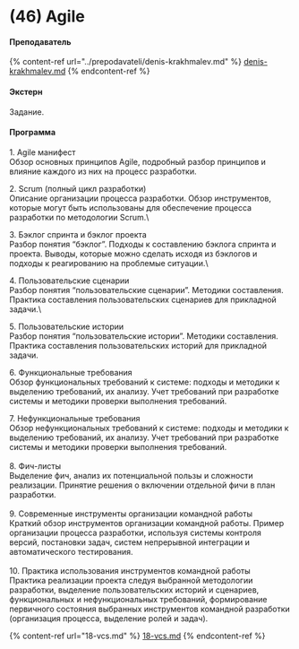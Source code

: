 # (46) Agile

#### **Преподаватель**

{% content-ref url="../prepodavateli/denis-krakhmalev.md" %}
[denis-krakhmalev.md](../prepodavateli/denis-krakhmalev.md)
{% endcontent-ref %}

#### Экстерн

Задание.

#### **Программа**&#x20;

1\. Agile манифест\
Обзор основных принципов Agile, подробный разбор принципов и влияние каждого из них на процесс разработки.

2\. Scrum (полный цикл разработки)\
Описание организации процесса разработки. Обзор инструментов, которые могут быть использованы для обеспечение процесса разработки по методологии Scrum.\


3\. Бэклог спринта и бэклог проекта\
Разбор понятия “бэклог”. Подходы к составлению бэклога спринта и проекта. Выводы, которые можно сделать исходя из бэклогов и подходы к реагированию на проблемые ситуации.\


4\. Пользовательские сценарии\
Разбор понятия “пользовательские сценарии”. Методики составления. Практика составления пользовательских сценариев для прикладной задачи.\


5\. Пользовательские истории\
Разбор понятия “пользовательские истории”. Методики составления. Практика составления пользовательских историй для прикладной задачи.

6\. Функциональные требования\
Обзор функциональных требований к системе: подходы и методики к выделению требований, их анализу. Учет требований при разработке системы и методики проверки выполнения требований.

7\. Нефункциональные требования\
Обзор нефункциональных требований к системе: подходы и методики к выделению требований, их анализу. Учет требований при разработке системы и методики проверки выполнения требований.\
\
8\. Фич-листы\
Выделение фич, анализ их потенциальной пользы и сложности реализации. Принятие решения о включении отдельной фичи в план разработки.\
\
9\. Современные инструменты организации командной работы\
Краткий обзор инструментов организации командной работы. Пример организации процесса разработки, используя системы контроля версий, постановки задач, систем непрерывной интеграции и автоматического тестирования.\
\
10\. Практика использования инструментов командной работы\
Практика реализации проекта следуя выбранной методологии разработки, выделение пользовательских историй и сценариев, функциональных и нефункциональных требований, формирование первичного состояния выбранных инструментов командной разработки (организация процесса, выделение ролей и задач).

{% content-ref url="18-vcs.md" %}
[18-vcs.md](18-vcs.md)
{% endcontent-ref %}
